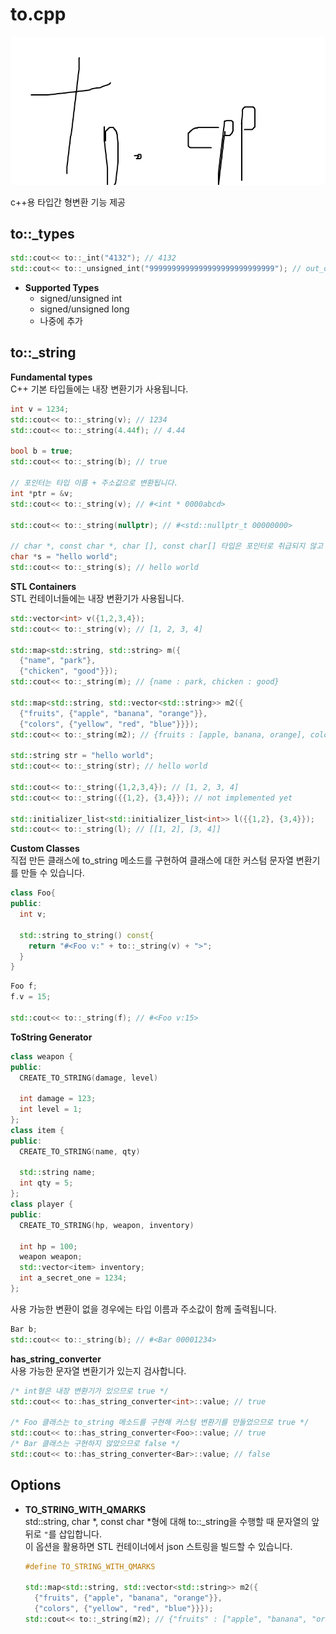 to.cpp
====

![logo](to.png)<br>

c++용 타입간 형변환 기능 제공

to::_types
----
  ```c++
  std::cout<< to::_int("4132"); // 4132
  std::cout<< to::_unsigned_int("9999999999999999999999999999"); // out_of_range exception
  ```
  
  * __Supported Types__
    * signed/unsigned int
    * signed/unsigned long
    * 나중에 추가
  
to::_string
----

  __Fundamental types__<br>
  C++ 기본 타입들에는 내장 변환기가 사용됩니다.
  ```c++
  int v = 1234;
  std::cout<< to::_string(v); // 1234
  std::cout<< to::_string(4.44f); // 4.44
  
  bool b = true;
  std::cout<< to::_string(b); // true
  
  // 포인터는 타입 이름 + 주소값으로 변환됩니다.
  int *ptr = &v;
  std::cout<< to::_string(v); // #<int * 0000abcd>
  
  std::cout<< to::_string(nullptr); // #<std::nullptr_t 00000000>
  
  // char *, const char *, char [], const char[] 타입은 포인터로 취급되지 않고 문자열로 취급됩니다.
  char *s = "hello world";
  std::cout<< to::_string(s); // hello world
  ```
  __STL Containers__<br>
  STL 컨테이너들에는 내장 변환기가 사용됩니다.
  ```c++
  std::vector<int> v({1,2,3,4});
  std::cout<< to::_string(v); // [1, 2, 3, 4]
  
  std::map<std::string, std::string> m({
    {"name", "park"},
    {"chicken", "good"}});
  std::cout<< to::_string(m); // {name : park, chicken : good}
  
  std::map<std::string, std::vector<std::string>> m2({
    {"fruits", {"apple", "banana", "orange"}},
  	{"colors", {"yellow", "red", "blue"}}});
  std::cout<< to::_string(m2); // {fruits : [apple, banana, orange], colors : [yellow, red, blue]}
  
  std::string str = "hello world";
  std::cout<< to::_string(str); // hello world
  
  std::cout<< to::_string({1,2,3,4}); // [1, 2, 3, 4]
  std::cout<< to::_string({{1,2}, {3,4}}); // not implemented yet
  
  std::initializer_list<std::initializer_list<int>> l({{1,2}, {3,4}});
  std::cout<< to::_string(l); // [[1, 2], [3, 4]]
  ```
  __Custom Classes__<br>
  직접 만든 클래스에 to_string 메소드를 구현하여 클래스에 대한 커스텀 문자열 변환기를 만들 수 있습니다.
  ```c++
  class Foo{
  public:
    int v;
    
    std::string to_string() const{
      return "#<Foo v:" + to::_string(v) + ">";
    }
  }
  ```
  ```c++
  Foo f;
  f.v = 15;
  
  std::cout<< to::_string(f); // #<Foo v:15>
  ```
  
  __ToString Generator__<br>
  ```c++
class weapon {
public:
	CREATE_TO_STRING(damage, level)

	int damage = 123;
	int level = 1;
};
class item {
public:
	CREATE_TO_STRING(name, qty)

	std::string name;
	int qty = 5;
};
class player {
public:
	CREATE_TO_STRING(hp, weapon, inventory)

	int hp = 100;
	weapon weapon;
	std::vector<item> inventory;
	int a_secret_one = 1234;
};
  ```
  
  사용 가능한 변환이 없을 경우에는 타입 이름과 주소값이 함께 출력됩니다.
  ```c++
  Bar b;
  std::cout<< to::_string(b); // #<Bar 00001234>
  ```
  __has_string_converter__<br>
  사용 가능한 문자열 변환기가 있는지 검사합니다.
  ```c++
  /* int형은 내장 변환기가 있으므로 true */
  std::cout<< to::has_string_converter<int>::value; // true
  
  /* Foo 클래스는 to_string 메소드를 구현해 커스텀 변환기를 만들었으므로 true */
  std::cout<< to::has_string_converter<Foo>::value; // true
  /* Bar 클래스는 구현하지 않았으므로 false */
  std::cout<< to::has_string_converter<Bar>::value; // false
  ```

Options
----
* __TO_STRING_WITH_QMARKS__<br>
  std::string, char *, const char *형에 대해 to::_string을 수행할 때 문자열의 앞뒤로 `"`를 삽입합니다.<br>
  이 옵션을 활용하면 STL 컨테이너에서 json 스트링을 빌드할 수 있습니다.

  ```cpp
  #define TO_STRING_WITH_QMARKS
  
  std::map<std::string, std::vector<std::string>> m2({
    {"fruits", {"apple", "banana", "orange"}},
  	{"colors", {"yellow", "red", "blue"}}});
  std::cout<< to::_string(m2); // {"fruits" : ["apple", "banana", "orange"], "colors" : ["yellow", "red", "blue"]}
  ```
